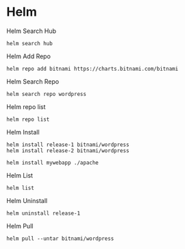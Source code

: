# Helm

Helm Search Hub

```shell
helm search hub
```

Helm Add Repo

```shell
helm repo add bitnami https://charts.bitnami.com/bitnami
```

Helm Search Repo

```shell
helm search repo wordpress
```

Helm repo list

```shell
helm repo list
```

Helm Install

```shell
helm install release-1 bitnami/wordpress
helm install release-2 bitnami/wordpress

helm install mywebapp ./apache
```

Helm List

```shell
helm list
```

Helm Uninstall

```shell
helm uninstall release-1
```

Helm Pull

```shell
helm pull --untar bitnami/wordpress
```




